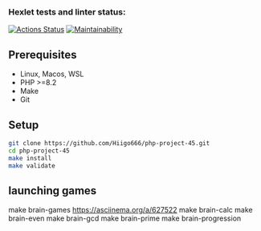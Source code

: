 ### Hexlet tests and linter status:

[![Actions Status](https://github.com/Hiigo666/php-project-45/actions/workflows/hexlet-check.yml/badge.svg)](https://github.com/Hiigo666/php-project-45/actions)
[![Maintainability](https://api.codeclimate.com/v1/badges/5b7a61e1d90aabdb7e9c/maintainability)](https://codeclimate.com/github/Hiigo666/php-project-45/maintainability)

## Prerequisites

* Linux, Macos, WSL
* PHP >=8.2
* Make
* Git



## Setup

```bash
git clone https://github.com/Hiigo666/php-project-45.git
cd php-project-45
make install
make validate
```

## launching games

make brain-games https://asciinema.org/a/627522
make brain-calc
make brain-even
make brain-gcd
make brain-prime
make brain-progression


